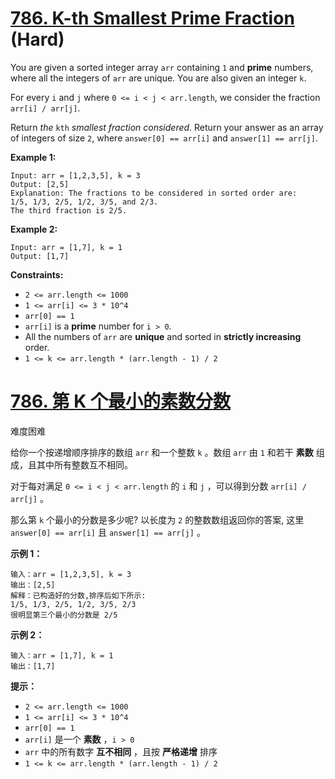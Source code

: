 # [786. K-th Smallest Prime Fraction](https://leetcode.com/problems/k-th-smallest-prime-fraction/) (Hard)

You are given a sorted integer array `arr` containing `1` and **prime** numbers, where all the integers of `arr` are unique. You are also given an integer `k`.

For every `i` and `j` where `0 <= i < j < arr.length`, we consider the fraction `arr[i] / arr[j]`.

Return *the* `kth` *smallest fraction considered*. Return your answer as an array of integers of size `2`, where `answer[0] == arr[i]` and `answer[1] == arr[j]`.

 

**Example 1:**

```
Input: arr = [1,2,3,5], k = 3
Output: [2,5]
Explanation: The fractions to be considered in sorted order are:
1/5, 1/3, 2/5, 1/2, 3/5, and 2/3.
The third fraction is 2/5.
```

**Example 2:**

```
Input: arr = [1,7], k = 1
Output: [1,7]
```

 

**Constraints:**

- `2 <= arr.length <= 1000`
- `1 <= arr[i] <= 3 * 10^4`
- `arr[0] == 1`
- `arr[i]` is a **prime** number for `i > 0`.
- All the numbers of `arr` are **unique** and sorted in **strictly increasing** order.
- `1 <= k <= arr.length * (arr.length - 1) / 2`



# [786. 第 K 个最小的素数分数](https://leetcode-cn.com/problems/k-th-smallest-prime-fraction/)

难度困难

给你一个按递增顺序排序的数组 `arr` 和一个整数 `k` 。数组 `arr` 由 `1` 和若干 **素数** 组成，且其中所有整数互不相同。

对于每对满足 `0 <= i < j < arr.length` 的 `i` 和 `j` ，可以得到分数 `arr[i] / arr[j]` 。

那么第 `k` 个最小的分数是多少呢? 以长度为 `2` 的整数数组返回你的答案, 这里 `answer[0] == arr[i]` 且 `answer[1] == arr[j]` 。

**示例 1：**

```
输入：arr = [1,2,3,5], k = 3
输出：[2,5]
解释：已构造好的分数,排序后如下所示: 
1/5, 1/3, 2/5, 1/2, 3/5, 2/3
很明显第三个最小的分数是 2/5
```

**示例 2：**

```
输入：arr = [1,7], k = 1
输出：[1,7]
```

 

**提示：**

- `2 <= arr.length <= 1000`
- `1 <= arr[i] <= 3 * 10^4`
- `arr[0] == 1`
- `arr[i]` 是一个 **素数** ，`i > 0`
- `arr` 中的所有数字 **互不相同** ，且按 **严格递增** 排序
- `1 <= k <= arr.length * (arr.length - 1) / 2`

